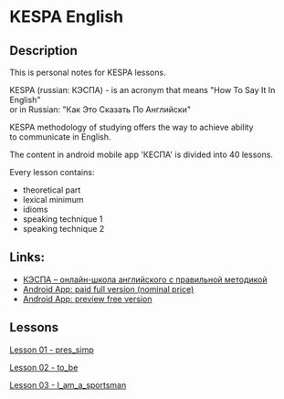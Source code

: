 # KESPA English


## Description
This is personal notes for KESPA lessons.

KESPA (russian: КЭСПА) - is an acronym that means "How To Say It In English"  
or in Russian: "Как Это Сказать По Английски"

KESPA methodology of studying offers the way to achieve ability  
to communicate in English.  

The content in android mobile app 'КЕСПА' is divided into 40 lessons.  

Every lesson contains:

* theoretical part
* lexical minimum
* idioms
* speaking technique 1
* speaking technique 2


## Links:
* [КЭСПА – онлайн-школа английского с правильной методикой](https://kespa.ru/)
* [Android App: paid full version (nominal price)](https://play.google.com/store/apps/details?id=ru.kespa.androidkespa)
* [Android App: preview free version](https://play.google.com/store/apps/details?id=ru.kespa.androidkespalight&hl=ru&gl=US)


## Lessons

[Lesson 01 - pres_simp](K01_pres_simp)

[Lesson 02 - to_be](K02_to_be)

[Lesson 03 - I_am_a_sportsman](K03_I_am_a_sportsman)
